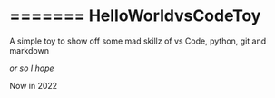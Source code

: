 =======
HelloWorldvsCodeToy
=============

A simple toy to show off some mad skillz of vs Code, python, git and markdown

*or so I hope*

Now in 2022

